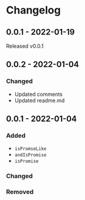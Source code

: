 # Changelog

## 0.0.1 - 2022-01-19

Released v0.0.1

## 0.0.2 - 2022-01-04

### Changed

- Updated comments
- Updated readme.md

## 0.0.1 - 2022-01-04

### Added

- `isPromseLike`
- `andIsPromise`
- `isPromise`

### Changed

### Removed
